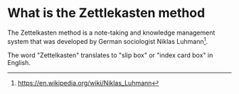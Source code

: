 # What is the Zettlekasten method

The Zettelkasten method is a note-taking and knowledge management system that was 
developed by German sociologist Niklas Luhmann[^1].

The word "Zettelkasten" translates to "slip box" or "index card box" in English. 


[^1]: <https://en.wikipedia.org/wiki/Niklas_Luhmann>
